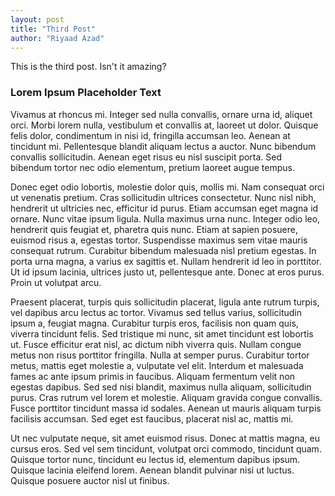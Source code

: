 ```yaml
---
layout: post
title: "Third Post"
author: "Riyaad Azad"
---
```


This is the third post. Isn't it amazing?

### Lorem Ipsum Placeholder Text

Vivamus at rhoncus mi. Integer sed nulla convallis, ornare urna id, aliquet orci. Morbi lorem nulla, vestibulum et convallis at, laoreet ut dolor. Quisque felis dolor, condimentum in nisi id, fringilla accumsan leo. Aenean at tincidunt mi. Pellentesque blandit aliquam lectus a auctor. Nunc bibendum convallis sollicitudin. Aenean eget risus eu nisl suscipit porta. Sed bibendum tortor nec odio elementum, pretium laoreet augue tempus.

Donec eget odio lobortis, molestie dolor quis, mollis mi. Nam consequat orci ut venenatis pretium. Cras sollicitudin ultrices consectetur. Nunc nisl nibh, hendrerit ut ultricies nec, efficitur id purus. Etiam accumsan eget magna id ornare. Nunc vitae ipsum ligula. Nulla maximus urna nunc. Integer odio leo, hendrerit quis feugiat et, pharetra quis nunc. Etiam at sapien posuere, euismod risus a, egestas tortor. Suspendisse maximus sem vitae mauris consequat rutrum. Curabitur bibendum malesuada nisl pretium egestas. In porta urna magna, a varius ex sagittis et. Nullam hendrerit id leo in porttitor. Ut id ipsum lacinia, ultrices justo ut, pellentesque ante. Donec at eros purus. Proin ut volutpat arcu.

Praesent placerat, turpis quis sollicitudin placerat, ligula ante rutrum turpis, vel dapibus arcu lectus ac tortor. Vivamus sed tellus varius, sollicitudin ipsum a, feugiat magna. Curabitur turpis eros, facilisis non quam quis, viverra tincidunt felis. Sed tristique mi nunc, sit amet tincidunt est lobortis ut. Fusce efficitur erat nisl, ac dictum nibh viverra quis. Nullam congue metus non risus porttitor fringilla. Nulla at semper purus. Curabitur tortor metus, mattis eget molestie a, vulputate vel elit. Interdum et malesuada fames ac ante ipsum primis in faucibus. Aliquam fermentum velit non egestas dapibus. Sed sed nisi blandit, maximus nulla aliquam, sollicitudin purus. Cras rutrum vel lorem et molestie. Aliquam gravida congue convallis. Fusce porttitor tincidunt massa id sodales. Aenean ut mauris aliquam turpis facilisis accumsan. Sed eget est faucibus, placerat nisl ac, mattis mi.

Ut nec vulputate neque, sit amet euismod risus. Donec at mattis magna, eu cursus eros. Sed vel sem tincidunt, volutpat orci commodo, tincidunt quam. Quisque tortor nunc, tincidunt eu lectus id, elementum dapibus ipsum. Quisque lacinia eleifend lorem. Aenean blandit pulvinar nisi ut luctus. Quisque posuere auctor nisl ut finibus.